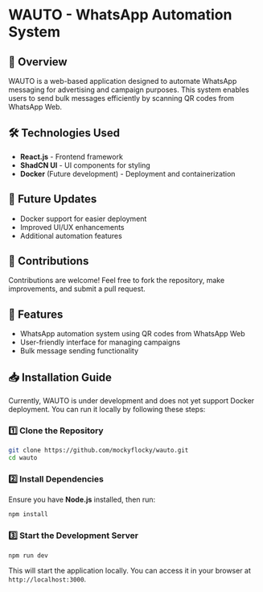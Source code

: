 # WAUTO - WhatsApp Automation System

## 📌 Overview
WAUTO is a web-based application designed to automate WhatsApp messaging for advertising and campaign purposes. This system enables users to send bulk messages efficiently by scanning QR codes from WhatsApp Web.

## 🛠️ Technologies Used
- **React.js** - Frontend framework
- **ShadCN UI** - UI components for styling
- **Docker** (Future development) - Deployment and containerization

## 🔄 Future Updates
- Docker support for easier deployment
- Improved UI/UX enhancements
- Additional automation features

## 📌 Contributions
Contributions are welcome! Feel free to fork the repository, make improvements, and submit a pull request.

## 🚀 Features
- WhatsApp automation system using QR codes from WhatsApp Web
- User-friendly interface for managing campaigns
- Bulk message sending functionality

## 📥 Installation Guide
Currently, WAUTO is under development and does not yet support Docker deployment. You can run it locally by following these steps:

### 1️⃣ Clone the Repository
```sh
git clone https://github.com/mockyflocky/wauto.git
cd wauto
```

### 2️⃣ Install Dependencies
Ensure you have **Node.js** installed, then run:
```sh
npm install
```

### 3️⃣ Start the Development Server
```sh
npm run dev
```
This will start the application locally. You can access it in your browser at `http://localhost:3000`.

